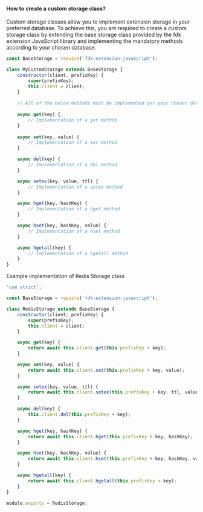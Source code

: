 #### How to create a custom storage class?
Custom storage classes allow you to implement extension storage in your preferred database. To achieve this, you are required to create a custom storage class by extending the base storage class provided by the fdk extension JavaScript library and implementing the mandatory methods according to your chosen database.

```javascript
const BaseStorage = require('fdk-extension-javascript');

class MyCustomStorage extends BaseStorage {
    constructor(client, prefixKey) {
        super(prefixKey);
        this.client = client;
    }
    
    // All of the below methods must be implemented per your chosen database.
    
    async get(key) {
        // Implementation of a get method
    }
    
    async set(key, value) {
        // Implementation of a set method
    }

    async del(key) {
        // Implementation of a del method
    }

    async setex(key, value, ttl) {
        // Implementation of a setex method
    }

    async hget(key, hashKey) {
        // Implementation of a hget method
    }

    async hset(key, hashKey, value) {
        // Implementation of a hset method
    }

    async hgetall(key) {
        // Implementation of a hgetall method
    }
}
```

Example implementation of Redis Storage class

```javascript
'use strict';

const BaseStorage = require('fdk-extension-javascript');

class RedisStorage extends BaseStorage {
    constructor(client, prefixKey) {
        super(prefixKey);
        this.client = client;
    }

    async get(key) {
        return await this.client.get(this.prefixKey + key);
    }

    async set(key, value) {
        return await this.client.set(this.prefixKey + key, value);
    }

    async setex(key, value, ttl) {
        return await this.client.setex(this.prefixKey + key, ttl, value);
    }

    async del(key) {
        this.client.del(this.prefixKey + key);
    }

    async hget(key, hashKey) {
        return await this.client.hget(this.prefixKey + key, hashKey);
    }

    async hset(key, hashKey, value) {
        return await this.client.hset(this.prefixKey + key, hashKey, value);
    }

    async hgetall(key) {
        return await this.client.hgetall(this.prefixKey + key);
    }
}

module.exports = RedisStorage;
```